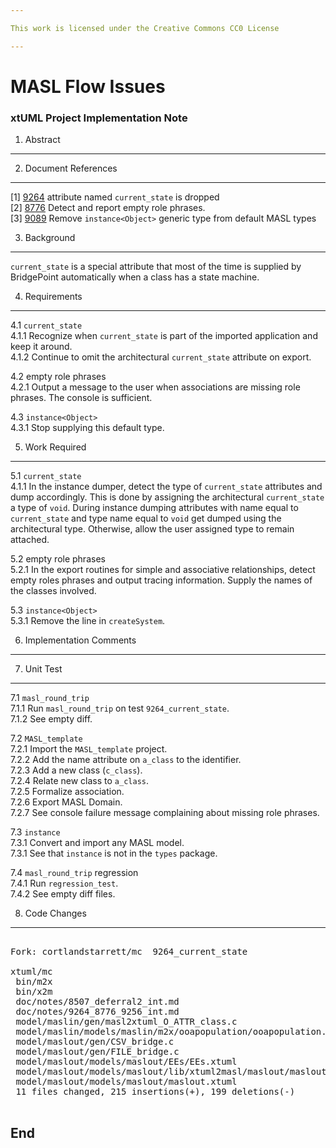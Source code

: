 ```yaml
---

This work is licensed under the Creative Commons CC0 License

---
```


# MASL Flow Issues
### xtUML Project Implementation Note


1. Abstract
-----------

2. Document References
----------------------
[1] [9264](https://support.onefact.net/redmine/issues/9264) attribute named `current_state` is dropped  
[2] [8776](https://support.onefact.net/redmine/issues/8776) Detect and report empty role phrases.  
[3] [9089](https://support.onefact.net/redmine/issues/9089) Remove `instance<Object>` generic type from default MASL types  

3. Background
-------------
`current_state` is a special attribute that most of the time is supplied
by BridgePoint automatically when a class has a state machine.

4. Requirements
---------------
4.1 `current_state`  
4.1.1 Recognize when `current_state` is part of the imported application
and keep it around.  
4.1.2 Continue to omit the architectural `current_state` attribute on export.  

4.2 empty role phrases  
4.2.1 Output a message to the user when associations are missing role
phrases.  The console is sufficient.  

4.3 `instance<Object>`  
4.3.1 Stop supplying this default type.  

5. Work Required
----------------
5.1 `current_state`  
4.1.1 In the instance dumper, detect the type of `current_state` attributes
and dump accordingly.  This is done by assigning the architectural
`current_state` a type of `void`.  During instance dumping attributes with
name equal to `current_state` and type name equal to `void` get dumped
using the architectural type.  Otherwise, allow the user assigned type
to remain attached.

5.2 empty role phrases  
5.2.1 In the export routines for simple and associative relationships,
detect empty roles phrases and output tracing information.  Supply the
names of the classes involved.

5.3 `instance<Object>`  
5.3.1 Remove the line in `createSystem`.  

6. Implementation Comments
--------------------------

7. Unit Test
------------
7.1 `masl_round_trip`  
7.1.1 Run `masl_round_trip` on test `9264_current_state`.  
7.1.2 See empty diff.  

7.2 `MASL_template`  
7.2.1 Import the `MASL_template` project.  
7.2.2 Add the name attribute on `a_class` to the identifier.  
7.2.3 Add a new class (`c_class`).  
7.2.4 Relate new class to `a_class`.  
7.2.5 Formalize association.  
7.2.6 Export MASL Domain.  
7.2.7 See console failure message complaining about missing role phrases.  

7.3 `instance`  
7.3.1 Convert and import any MASL model.  
7.3.1 See that `instance` is not in the `types` package.  

7.4 `masl_round_trip` regression  
7.4.1 Run `regression_test`.  
7.4.2 See empty diff files.

8. Code Changes
---------------
<pre>

Fork: cortlandstarrett/mc  9264_current_state

xtuml/mc
 bin/m2x                                                           | Bin 692080 -> 692080 bytes
 bin/x2m                                                           | Bin 691496 -> 691376 bytes
 doc/notes/8507_deferral2_int.md                                   |  92 ++++++++++++++++++++++++++++++
 doc/notes/9264_8776_9256_int.md                                   |  90 +++++++++++++++++++++++++++++
 model/maslin/gen/masl2xtuml_O_ATTR_class.c                        |   2 +-
 model/maslin/models/maslin/m2x/ooapopulation/ooapopulation.xtuml  |  51 ++++++++++++---------------
 model/maslout/gen/CSV_bridge.c                                    |   1 -
 model/maslout/gen/FILE_bridge.c                                   |  36 -------------------
 model/maslout/models/maslout/EEs/EEs.xtuml                        | 105 --------------------------------
 model/maslout/models/maslout/lib/xtuml2masl/maslout/maslout.xtuml |  13 +++++--
 model/maslout/models/maslout/maslout.xtuml                        |  24 -------------
 11 files changed, 215 insertions(+), 199 deletions(-)

</pre>

End
---

